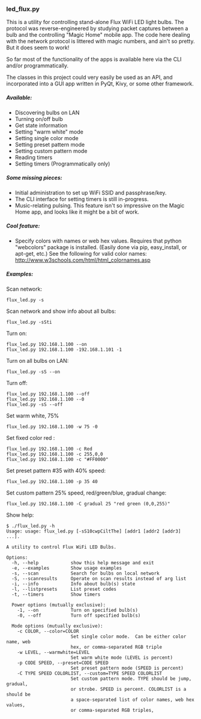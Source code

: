 ### led_flux.py 

This is a utility for controlling stand-alone Flux WiFi LED light bulbs.
The protocol was reverse-engineered by studying packet captures between a 
bulb and the controlling "Magic Home" mobile app.  The code here dealing 
with the network protocol is littered with magic numbers, and ain't so pretty.
But it does seem to work!

So far most of the functionality of the apps is available here via the CLI
and/or programmatically.

The classes in this project could very easily be used as an API, and incorporated into a GUI app written 
in PyQt, Kivy, or some other framework.

##### Available:
* Discovering bulbs on LAN
* Turning on/off bulb
* Get state information
* Setting "warm white" mode
* Setting single color mode
* Setting preset pattern mode
* Setting custom pattern mode
* Reading timers
* Setting timers (Programmatically only)
	
##### Some missing pieces:
* Initial administration to set up WiFi SSID and passphrase/key.
* The CLI interface for setting timers is still in-progress.
* Music-relating pulsing. This feature isn't so impressive on the Magic Home app, 
and looks like it might be a bit of work.
	  
##### Cool feature:
* Specify colors with names or web hex values.  Requires that python "webcolors" 
package is installed.  (Easily done via pip, easy_install, or apt-get, etc.)
 See the following for valid color names: http://www.w3schools.com/html/html_colornames.asp

##### Examples:
Scan network:

	flux_led.py -s
	
Scan network and show info about all bulbs:

	flux_led.py -sSti

Turn on:

	flux_led.py 192.168.1.100 --on
	flux_led.py 192.168.1.100 -192.168.1.101 -1
	
Turn on all bulbs on LAN:

	flux_led.py -sS --on
	
Turn off:

	flux_led.py 192.168.1.100 --off
	flux_led.py 192.168.1.100 --0
	flux_led.py -sS --off
	
Set warm white, 75%

	flux_led.py 192.168.1.100 -w 75 -0	
	
Set fixed color red :

	flux_led.py 192.168.1.100 -c Red
	flux_led.py 192.168.1.100 -c 255,0,0
	flux_led.py 192.168.1.100 -c "#FF0000"
	
	
Set preset pattern #35 with 40% speed:	

	flux_led.py 192.168.1.100 -p 35 40
	
Set custom pattern 25% speed, red/green/blue, gradual change:

	flux_led.py 192.168.1.100 -C gradual 25 "red green (0,0,255)"
	
Show help:
```	
$ ./flux_led.py -h
Usage: usage: flux_led.py [-sS10cwpCiltThe] [addr1 [addr2 [addr3] ...].

A utility to control Flux WiFi LED Bulbs.

Options:
  -h, --help            show this help message and exit
  -e, --examples        Show usage examples
  -s, --scan            Search for bulbs on local network
  -S, --scanresults     Operate on scan results instead of arg list
  -i, --info            Info about bulb(s) state
  -l, --listpresets     List preset codes
  -t, --timers          Show timers

  Power options (mutually exclusive):
    -1, --on            Turn on specified bulb(s)
    -0, --off           Turn off specified bulb(s)

  Mode options (mutually exclusive):
    -c COLOR, --color=COLOR
                        Set single color mode.  Can be either color name, web
                        hex, or comma-separated RGB triple
    -w LEVEL, --warmwhite=LEVEL
                        Set warm white mode (LEVEL is percent)
    -p CODE SPEED, --preset=CODE SPEED
                        Set preset pattern mode (SPEED is percent)
    -C TYPE SPEED COLORLIST, --custom=TYPE SPEED COLORLIST
                        Set custom pattern mode. TYPE should be jump, gradual,
                        or strobe. SPEED is percent. COLORLIST is a should be
                        a space-separated list of color names, web hex values,
                        or comma-separated RGB triples,
```
